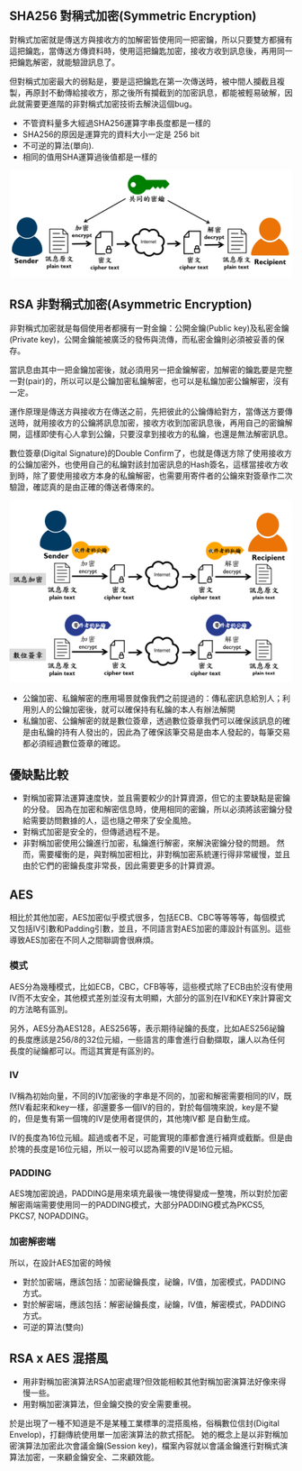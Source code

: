 ## SHA256 對稱式加密(Symmetric Encryption)

  對稱式加密就是傳送方與接收方的加解密皆使用同一把密鑰，所以只要雙方都擁有這把鑰匙，當傳送方傳資料時，使用這把鑰匙加密，接收方收到訊息後，再用同一把鑰匙解密，就能驗證訊息了。

  但對稱式加密最大的弱點是，要是這把鑰匙在第一次傳送時，被中間人攔截且複製，再原封不動傳給接收方，那之後所有攔截到的加密訊息，都能被輕易破解，因此就需要更進階的非對稱式加密技術去解決這個bug。
  
  + 不管資料量多大經過SHA256運算字串長度都是一樣的
  + SHA256的原因是運算完的資料大小一定是 256 bit
  + 不可逆的算法(單向).
  + 相同的值用SHA運算過後值都是一樣的
  
  <img class="header-picture" src="/images/Symmetric.png" alt=""/>
  
## RSA 非對稱式加密(Asymmetric Encryption)

  非對稱式加密就是每個使用者都擁有一對金鑰：公開金鑰(Public key)及私密金鑰(Private key)，公開金鑰能被廣泛的發佈與流傳，而私密金鑰則必須被妥善的保存。
  
  當訊息由其中一把金鑰加密後，就必須用另一把金鑰解密，加解密的鑰匙要是完整一對(pair)的，所以可以是公鑰加密私鑰解密，也可以是私鑰加密公鑰解密，沒有一定。
  
  運作原理是傳送方與接收方在傳送之前，先把彼此的公鑰傳給對方，當傳送方要傳送時，就用接收方的公鑰將訊息加密，接收方收到加密訊息後，再用自己的密鑰解開，這樣即使有心人拿到公鑰，只要沒拿到接收方的私鑰，也還是無法解密訊息。
  
  數位簽章(Digital Signature)的Double Confirm了，也就是傳送方除了使用接收方的公鑰加密外，也使用自己的私鑰對該封加密訊息的Hash簽名，這樣當接收方收到時，除了要使用接收方本身的私鑰解密，也需要用寄件者的公鑰來對簽章作二次驗證，確認真的是由正確的傳送者傳來的。
  
  <img class="header-picture" src="/images/Asymmetric.png" alt=""/>
  
  + 公鑰加密、私鑰解密的應用場景就像我們之前提過的：傳私密訊息給別人；利用別人的公鑰加密後，就可以確保持有私鑰的本人有辦法解開
  + 私鑰加密、公鑰解密的就是數位簽章，透過數位簽章我們可以確保該訊息的確是由私鑰的持有人發出的，因此為了確保該筆交易是由本人發起的，每筆交易都必須經過數位簽章的確認。
  
## 優缺點比較

  + 對稱加密算法運算速度快，並且需要較少的計算資源，但它的主要缺點是密鑰的分發。 因為在加密和解密信息時，使用相同的密鑰，所以必須將該密鑰分發給需要訪問數據的人，這也隨之帶來了安全風險。
  + 對稱式加密是安全的，但傳遞過程不是。
  + 非對稱加密使用公鑰進行加密，私鑰進行解密，來解決密鑰分發的問題。 然而，需要權衡的是，與對稱加密相比，非對稱加密系統運行得非常緩慢，並且由於它們的密鑰長度非常長，因此需要更多的計算資源。

## AES
  相比於其他加密，AES加密似乎模式很多，包括ECB、CBC等等等等，每個模式又包括IV引數和Padding引數，並且，不同語言對AES加密的庫設計有區別。這些導致AES加密在不同人之間聯調會很麻煩。
  
### 模式
  AES分為幾種模式，比如ECB，CBC，CFB等等，這些模式除了ECB由於沒有使用IV而不太安全，其他模式差別並沒有太明顯，大部分的區別在IV和KEY來計算密文的方法略有區別。
  
  另外，AES分為AES128，AES256等，表示期待祕鑰的長度，比如AES256祕鑰的長度應該是256/8的32位元組，一些語言的庫會進行自動擷取，讓人以為任何長度的祕鑰都可以。而這其實是有區別的。
  
### IV
  IV稱為初始向量，不同的IV加密後的字串是不同的，加密和解密需要相同的IV，既然IV看起來和key一樣，卻還要多一個IV的目的，對於每個塊來說，key是不變的，但是隻有第一個塊的IV是使用者提供的，其他塊IV都   是自動生成。
  
  IV的長度為16位元組。超過或者不足，可能實現的庫都會進行補齊或截斷。但是由於塊的長度是16位元組，所以一般可以認為需要的IV是16位元組。

### PADDING
  AES塊加密說過，PADDING是用來填充最後一塊使得變成一整塊，所以對於加密解密兩端需要使用同一的PADDING模式，大部分PADDING模式為PKCS5, PKCS7, NOPADDING。
  
### 加密解密端
  所以，在設計AES加密的時候
+ 對於加密端，應該包括：加密祕鑰長度，祕鑰，IV值，加密模式，PADDING方式。
+ 對於解密端，應該包括：解密祕鑰長度，祕鑰，IV值，解密模式，PADDING方式。
+ 可逆的算法(雙向)

## RSA x AES 混搭風
  + 用非對稱加密演算法RSA加密處理?但效能相較其他對稱加密演算法好像來得慢一些。
  + 用對稱加密演算法，但金鑰交換的安全需要重視。

  於是出現了一種不知道是不是某種工業標準的混搭風格，俗稱數位信封(Digital Envelop)，打翻傳統使用單一加密演算法的款式搭配。
她的概念上是以非對稱加密演算法加密此次會議金鑰(Session key)，檔案內容就以會議金鑰進行對稱式演算法加密，一來顧金鑰安全、二來顧效能。
